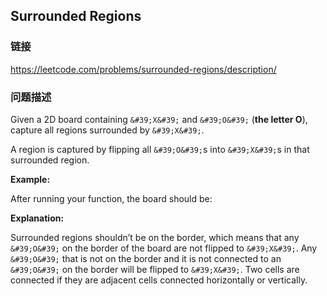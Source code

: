 ## Surrounded Regions  
### 链接  
https://leetcode.com/problems/surrounded-regions/description/  
### 问题描述
Given a 2D board containing `&#39;X&#39;` and `&#39;O&#39;` (**the letter O**), capture all regions surrounded by `&#39;X&#39;`.

A region is captured by flipping all `&#39;O&#39;`s into `&#39;X&#39;`s in that surrounded region.

**Example:**

After running your function, the board should be:

**Explanation:**

Surrounded regions shouldn&rsquo;t be on the border, which means that any `&#39;O&#39;`&nbsp;on the border of the board are not flipped to `&#39;X&#39;`. Any `&#39;O&#39;`&nbsp;that is not on the border and it is not connected to an `&#39;O&#39;`&nbsp;on the border will be flipped to `&#39;X&#39;`. Two cells are connected if they are adjacent cells connected horizontally or vertically.
